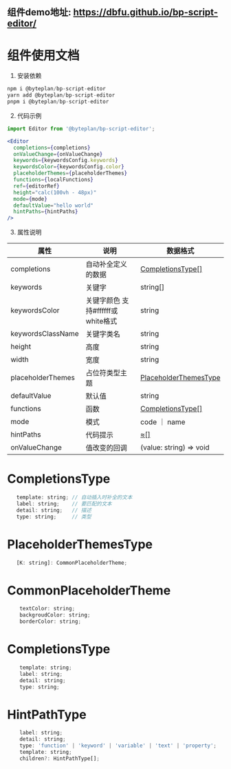 ## 组件demo地址: <https://dbfu.github.io/bp-script-editor/>

# 组件使用文档

1. 安装依赖

``` jsx
npm i @byteplan/bp-script-editor 
yarn add @byteplan/bp-script-editor 
pnpm i @byteplan/bp-script-editor 
```

2. 代码示例

``` jsx
import Editor from '@byteplan/bp-script-editor';

<Editor
  completions={completions}
  onValueChange={onValueChange}
  keywords={keywordsConfig.keywords}
  keywordsColor={keywordsConfig.color}
  placeholderThemes={placeholderThemes}
  functions={localFunctions}
  ref={editorRef}
  height="calc(100vh - 48px)"
  mode={mode}
  defaultValue="hello world"
  hintPaths={hintPaths}
/>
```

3. 属性说明

| 属性    | 说明  | 数据格式
|  ----  | ----  | ----
| completions |  自动补全定义的数据 | [CompletionsType[]](#completionstype)
| keywords | 关键字 | string[]
| keywordsColor | 关键字颜色 支持#ffffff或white格式 | string
| keywordsClassName | 关键字类名 | string
| height | 高度 | string
| width | 宽度 | string
| placeholderThemes | 占位符类型主题 | [PlaceholderThemesType](#placeholderthemestype)
| defaultValue | 默认值 | string
| functions | 函数 | [CompletionsType[]](#completionstype)
| mode | 模式 | code ｜ name
| hintPaths | 代码提示 | [≈[]](#hintpathtype)
| onValueChange | 值改变的回调 | (value: string) => void

# CompletionsType

```js
   template: string; // 自动插入时补全的文本
   label: string;    // 要匹配的文本
   detail: string;   // 描述
   type: string;     // 类型
```

# PlaceholderThemesType

```js
   [K: string]: CommonPlaceholderTheme;
```

# CommonPlaceholderTheme

```js
    textColor: string;
    backgroudColor: string;
    borderColor: string;
```

# CompletionsType

```js
    template: string;
    label: string;
    detail: string;
    type: string;
```

# HintPathType

```js
    label: string;
    detail: string;
    type: 'function' | 'keyword' | 'variable' | 'text' | 'property';
    template: string;
    children?: HintPathType[];
```
